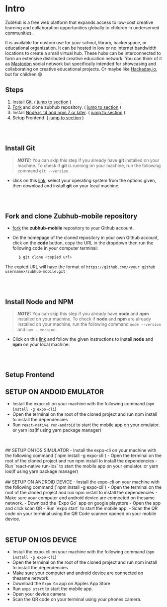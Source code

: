 
# Intro

ZubHub is a free web platform that expands access to low-cost creative learning and collaboration opportunities globally to children in underserved communities.

It is available for custom use for your school, library, hackerspace, or educational organization. It can be hosted in low or no internet bandwidth locations to create a small virtual hub. These hubs can be interconnected to form an extensive distributed creative education network. You can think of it as [Mastodon](<https://en.wikipedia.org/wiki/Mastodon_(software)>) social network but specifically intended for showcasing and collaborating on creative educational projects. Or maybe like [Hackaday.io](https://hackaday.io/), but for children :smiley:



## Steps

1. Install [Git](https://git-scm.com/downloads). ( [jump to section](#install-git) )
2. [Fork](https://github.com/unstructuredstudio/zubhub-mobile/fork) and clone zubhub repository. ( [jump to section](#fork-and-clone-zubhub-repository) )
3. Install [Node.js 14 and npm 7 or later](https://docs.npmjs.com/downloading-and-installing-node-js-and-npm/). ( [jump to section](#install-node-and-npm) )
4. Setup Frontend. ( [jump to section](#setup-frontend) )

<br/>
<br/>

## Install Git

> **_NOTE:_** You can skip this step if you already have **git** installed on your machine. To check if **git** is running on your machine, run the following command `git --version`.

- click on this [link](https://git-scm.com/downloads), select your operating system from the options given, then download and install **git** on your local machine.

<br/>
<br/>

## Fork and clone Zubhub-mobile repository

- [fork](https://github.com/unstructuredstudio/zubhub-mobile/fork) the **zubhub-mobile** repository to your Github account.

- On the homepage of the cloned repository in your own Github account, click on the **code** button, copy the URL in the dropdown then run the following code in your computer terminal:

```sh
      $ git clone <copied url>
```

The copied URL will have the format of `https://github.com/<your github username>/zubhub-mobile.git`

<br/>
<br/>

## Install Node and NPM

> **_NOTE:_** You can skip this step if you already have **node** and **npm** installed on your machine. To check if **node** and **npm** are already installed on your machine, run the following command `node --version` and `npm --version`.

- Click on this [link](https://docs.npmjs.com/downloading-and-installing-node-js-and-npm/) and follow the given instructions to install **node** and **npm** on your local machine.

<br/>
<br/>

## Setup Frontend

## SETUP ON ANDOID EMULATOR
- Install the expo-cli on your machine with the following command (`npm install -g expo-cli`)
- Open the terminal on the root of the cloned project and run npm install to install the dependencies
- Run `react-native run-android` to start the mobile app on your emulator. or yarn ios(If using yarn package manager)

<br/>
<br/>
## SETUP ON IOS SIMULATOR
- Install the expo-cli on your machine with the following command (`npm install -g expo-cli`)
- Open the terminal on the root of the cloned project and run npm install to install the dependencies
- Run `react-native run-ios` to start the mobile app on your emulator. or yarn ios(If using yarn package manager)

<br/>
<br/>
## SETUP ON ANDROID DEVICE
- Install the expo-cli on your machine with the following command (`npm install -g expo-cli`)
- Open the terminal on the root of the cloned project and run npm install to install the dependencies
-  Make sure your computer and android device are connected on thesame network.
- Download the `Expo Go` app on google playstore
- Open the app and click scan QR 
- Run `expo start` to start the mobile app. 
- Scan the QR code on your terminal using the QR Code scanner opened on your mobile device.

<br/>
<br/>

## SETUP ON IOS DEVICE
- Install the expo-cli on your machine with the following command (`npm install -g expo-cli`)
- Open the terminal on the root of the cloned project and run npm install to install the dependencies
-  Make sure your computer and android device are connected on thesame network.
- Download the `Expo Go` app on Apples App Store
- Run `expo start` to start the mobile app.
- Open your device camera
- Scan the QR code on your terminal using your phones camera.

